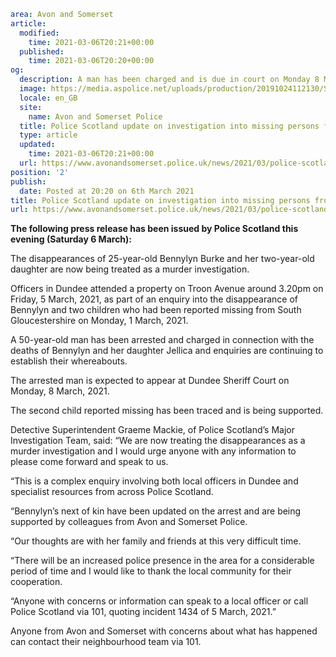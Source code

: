 ```yaml
area: Avon and Somerset
article:
  modified:
    time: 2021-03-06T20:21+00:00
  published:
    time: 2021-03-06T20:20+00:00
og:
  description: A man has been charged and is due in court on Monday 8 March.
  image: https://media.aspolice.net/uploads/production/20191024112130/Scene-tape-4.jpg
  locale: en_GB
  site:
    name: Avon and Somerset Police
  title: Police Scotland update on investigation into missing persons from South Gloucestershire | Avon and Somerset Police
  type: article
  updated:
    time: 2021-03-06T20:21+00:00
  url: https://www.avonandsomerset.police.uk/news/2021/03/police-scotland-update-on-investigation-into-missing-persons-from-south-gloucestershire/
position: '2'
publish:
  date: Posted at 20:20 on 6th March 2021
title: Police Scotland update on investigation into missing persons from South Gloucestershire | Avon and Somerset Police
url: https://www.avonandsomerset.police.uk/news/2021/03/police-scotland-update-on-investigation-into-missing-persons-from-south-gloucestershire/
```

**The following press release has been issued by Police Scotland this evening (Saturday 6 March):**

The disappearances of 25-year-old Bennylyn Burke and her two-year-old daughter are now being treated as a murder investigation.

Officers in Dundee attended a property on Troon Avenue around 3.20pm on Friday, 5 March, 2021, as part of an enquiry into the disappearance of Bennylyn and two children who had been reported missing from South Gloucestershire on Monday, 1 March, 2021.

A 50-year-old man has been arrested and charged in connection with the deaths of Bennylyn and her daughter Jellica and enquiries are continuing to establish their whereabouts.

The arrested man is expected to appear at Dundee Sheriff Court on Monday, 8 March, 2021.

The second child reported missing has been traced and is being supported.

Detective Superintendent Graeme Mackie, of Police Scotland’s Major Investigation Team, said: “We are now treating the disappearances as a murder investigation and I would urge anyone with any information to please come forward and speak to us.

“This is a complex enquiry involving both local officers in Dundee and specialist resources from across Police Scotland.

“Bennylyn’s next of kin have been updated on the arrest and are being supported by colleagues from Avon and Somerset Police.

“Our thoughts are with her family and friends at this very difficult time.

“There will be an increased police presence in the area for a considerable period of time and I would like to thank the local community for their cooperation.

“Anyone with concerns or information can speak to a local officer or call Police Scotland via 101, quoting incident 1434 of 5 March, 2021.”

Anyone from Avon and Somerset with concerns about what has happened can contact their neighbourhood team via 101.
